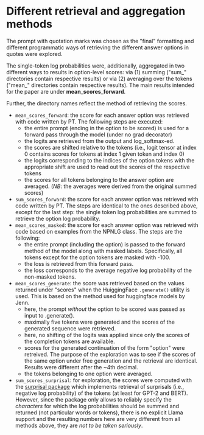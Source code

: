 # Different retrieval and aggregation methods

The prompt with quotation marks was chosen as the "final" formatting and different programmatic ways of retrieving the different answer options in quotes were explored. 

The single-token log probabilities were, additionally, aggregated in two different ways to results in option-level scores: via (1) summing ("sum_" directories contain respective results) or via (2) averaging over the tokens ("mean_" directories contain respective results). The main results intended for the paper are under **mean_scores_forward**.

Further, the directory names reflect the method of retrieving the scores.

* `mean_scores_forward`: the score for each answer option was retrieved with code written by PT. The following steps are executed:
  * the entire prompt (ending in the option to be scored) is used for a forward pass through the model (under no grad decorator)
  * the logits are retrieved from the output and log_softmax-ed.
  * the scores are shifted relative to the tokens (i.e., logit tensor at index 0 contains scores for tokens at index 1 given token and index 0)
  * the logits corresponding to the indices of the option tokens with the appropriate shift are used to read out the scores of the respective tokens
  * the scores for all tokens belonging to the answer option are averaged. (*NB*: the averages were derived from the original summed scores)
* `sum_scores_forward`: the score for each answer option was retrieved with code written by PT. The steps are identical to the ones described above, except for the last step: the single token log probabilities are summed to retrieve the option log probability.
* `mean_scores_masked`: the score for each answer option was retrieved with code based on examples from the NPNLG class. The steps are the following:
  * the entire prompt (including the option) is passed to the forward method of the model along with masked labels. Specifically, all tokens except for the option tokens are masked with -100.
  * the loss is retrieved from this forward pass.
  * the loss corresponds to the average negative log probability of the non-masked tokens.
* `mean_scores_generate`: the score was retrieved based on the values returned under "scores" when the HuiggingFace `.generate()` utility is used. This is based on the method used for huggingface models by Jenn. 
  * here, the prompt *without* the option to be scored was passed as input to .generate().
  * maximally five tokens were generated and the scores of the generated sequence were retrieved.
  * here, no shifting of the logits was applied since only the scores of the completion tokens are available. 
  * scores for the generated continuation of the form "option" were retreived. The purpose of the exploration was to see if the scores of the same option under free generation and the retrieval are identical. Results were different after the ~4th decimal.  
  * the tokens belonging to one option were averaged.
* `sum_scores_surprisal`: for exploration, the scores were computed with the [surprisal package](https://github.com/aalok-sathe/surprisal) which implements retrieval of surprisals (i.e., negative log probability) of the tokens (at least for GPT-2 and BERT). However, since the package only allows to reliably specify the *characters* for which the log probabilities should be summed and returned (not particular words or tokens), there is no explicit Llama support and the resulting numbers here are very different from all methods above, they are *not to be taken seriously*.
